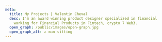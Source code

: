 ```yaml
---
meta:
  title: My Projects | Valentin Cheval
  desc: I'm an award winning product designer specialized in financial products. I
    working for Financial Products in Fintech, crypto 7 Web3.
  open_graph: /public/images/open-graph.jpg
  open_graph_alt: a man sitting
---
```

